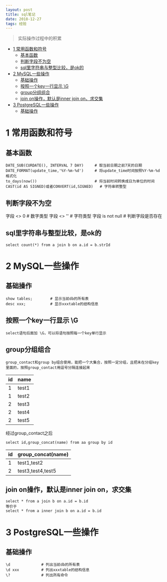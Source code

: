 ```yaml
---
layout: post
title: sql笔记
date: 2018-12-27 
tags: 经验  
---
```

  
> 实际操作过程中的积累

<!-- TOC -->

- [1 常用函数和符号](#1-常用函数和符号)
    - [基本函数](#基本函数)
    - [判断字段不为空](#判断字段不为空)
    - [sql里字符串与整型比较，是ok的](#sql里字符串与整型比较是ok的)
- [2 MySQL一些操作](#2-mysql一些操作)
    - [基础操作](#基础操作)
    - [按照一个key一行显示  \G](#按照一个key一行显示--\g)
    - [group分组组合](#group分组组合)
    - [join on操作，默认是inner join on，求交集](#join-on操作默认是inner-join-on求交集)
- [3 PostgreSQL一些操作](#3-postgresql一些操作)
    - [基础操作](#基础操作-1)

<!-- /TOC -->

# 1 常用函数和符号
## 基本函数
```
DATE_SUB(CURDATE(), INTERVAL 7 DAY)     # 取当前日期之前7天的日期
DATE_FORMAT(update_time,'%Y-%m-%d')     # 将update_time时间按照%Y-%m-%d格式化
to_days(now())                          # 将当前时间转换成日为单位的时间
CAST(id AS SIGNED)或者CONVERT(id,SIGNED)   # 字符串转整型

```
## 判断字段不为空
字段 <> 0                               # 数字类型
字段 <> ''                              # 字符类型
字段 is not null                        # 判断字段是否存在
## sql里字符串与整型比较，是ok的
```
select count(*) from a join b on a.id = b.strId
```

# 2 MySQL一些操作
## 基础操作
```
show tables;        # 显示当前db的所有表
desc xxx;           # 显示xxxtable的结构信息
```
## 按照一个key一行显示  \G
```
select语句后面加 \G，可以将语句按照每一个key单行显示
```
## group分组组合
```
group_contact和group by组合使用，能把一个大集合，按照一定分组，且把未在分组key里面的，按照group_contact用逗号分隔连接起来
```  
|id|name|
|---|---|
|1|test1|
|1|test2|
|2|test3|
|2|test4|
|2|test5|
经过group_contact之后
```
select id,group_concat(name) from aa group by id
```
|id|group_concat(name)|
|---|---|
|1|test1,test2|
|2|test3,test4,test5|
## join on操作，默认是inner join on，求交集
```
select * from a join b on a.id = b.id
等价于
select * from a inner join b on a.id = b.id
```
# 3 PostgreSQL一些操作
## 基础操作
```
\d              # 列出当前db的所有表
\d xxx          # 列出xxxtable的结构信息
\?              # 列出所有命令
```